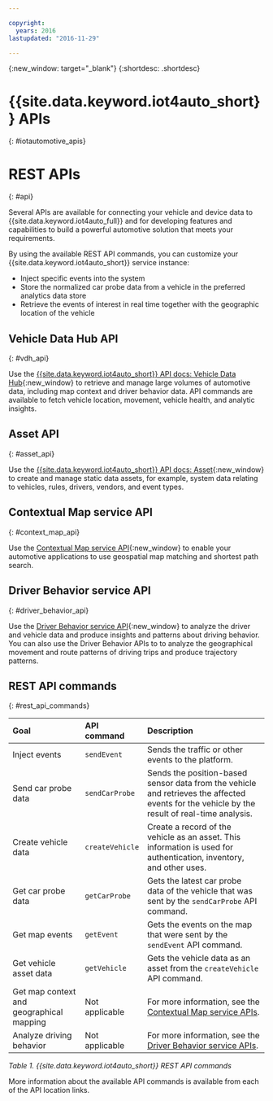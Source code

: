 ```yaml
---

copyright:
  years: 2016
lastupdated: "2016-11-29"

---
```


{:new_window: target="_blank"}
{:shortdesc: .shortdesc}

# {{site.data.keyword.iot4auto_short}} APIs
{: #iotautomotive_apis}


# REST APIs
{: #api}

Several APIs are available for connecting your vehicle and device data to {{site.data.keyword.iot4auto_full}} and for developing features and capabilities to build a powerful automotive solution that meets your requirements.

By using the available REST API commands, you can customize your {{site.data.keyword.iot4auto_short}} service instance:

- Inject specific events into the system
- Store the normalized car probe data from a vehicle in the preferred analytics data store
- Retrieve the events of interest in real time together with the geographic location of the vehicle

## Vehicle Data Hub API
{: #vdh_api}

Use the [{{site.data.keyword.iot4auto_short}} API docs: Vehicle Data Hub](http://ibm.biz/IoT4Auto_VDH_APIdoc){:new_window} to retrieve and manage large volumes of automotive data, including map context and driver behavior data. API commands are available to fetch vehicle location, movement, vehicle health, and analytic insights.


## Asset API
{: #asset_api}

Use the [{{site.data.keyword.iot4auto_short}} API docs: Asset](http://ibm.biz/IoT4Auto_Asset_APIdoc){:new_window} to create and manage static data assets, for example, system data relating to vehicles, rules, drivers, vendors, and event types.

## Contextual Map service API
{: #context_map_api}

Use the [Contextual Map service API](http://ibm.biz/IoTContextMapping_APIdoc){:new_window} to enable your automotive applications to use geospatial map matching and shortest path search.

## Driver Behavior service API
{: #driver_behavior_api}

Use the [Driver Behavior service API]( http://ibm.biz/IoTDriverBehavior_APIdoc){:new_window} to analyze the driver and vehicle data and produce insights and patterns about driving behavior. You can also use the Driver Behavior APIs to to analyze the geographical movement and route patterns of driving trips and produce trajectory patterns.

## REST API commands
{: #rest_api_commands}

|Goal |API command |Description |
|:---|:---|:---|
|Inject events|`sendEvent`|Sends the traffic or other events to the platform.|
|Send car probe data|`sendCarProbe`|Sends the position-based sensor data from the vehicle and retrieves the affected events for the vehicle by the result of real-time analysis.|
|Create vehicle data|`createVehicle`|Create a record of the vehicle as an asset. This information is used for authentication, inventory, and other uses.|
|Get car probe data|`getCarProbe`|Gets the latest car probe data of the vehicle that was sent by the `sendCarProbe` API command.|
|Get map events|`getEvent` |Gets the events on the map that were sent by the `sendEvent`  API command.|
|Get vehicle asset data|`getVehicle`| Gets the vehicle data as an asset from the `createVehicle` API command.|
|Get map context and geographical mapping|Not applicable|For more information, see the [Contextual Map service APIs](http://ibm.biz/IoTContextMapping_APIdoc).|
|Analyze driving behavior|Not applicable|For more information, see the [Driver Behavior service APIs]( http://ibm.biz/IoTDriverBehavior_APIdoc).|
*Table 1. {{site.data.keyword.iot4auto_short}} REST API commands*

More information about the available API commands is available from each of the API location links.
